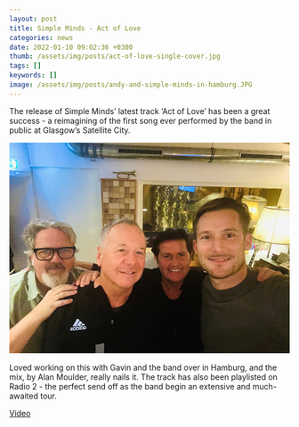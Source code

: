 ```yaml
---
layout: post
title: Simple Minds - Act of Love
categories: news
date: 2022-01-10 09:02:36 +0300
thumb: /assets/img/posts/act-of-love-single-cover.jpg
tags: []
keywords: []
image: /assets/img/posts/andy-and-simple-minds-in-hamburg.JPG
---
```


The release of  Simple Minds’ latest track ‘Act of Love’ has been a great success - a reimagining of the first song ever performed by the band in public at Glasgow’s Satellite City. 

![](/assets/img/posts/andy-and-simple-minds-in-hamburg.jpg)

Loved working on this with Gavin and the band over in Hamburg, and the mix, by Alan Moulder, really nails it. The track has also been playlisted on Radio 2 - the perfect send off as the band begin an extensive and much-awaited tour.




[Video](https://www.youtube.com/watch?v=-0j-kerM8m8)